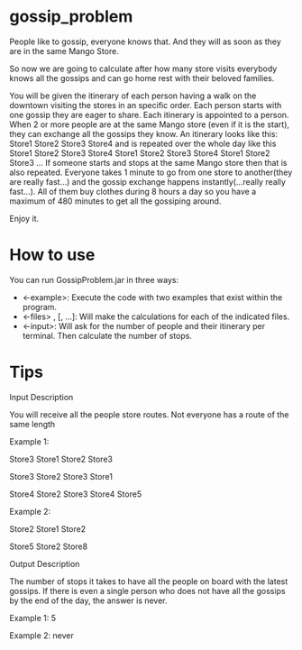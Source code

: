# gossip_problem
People like to gossip, everyone knows that. And they will as soon as they are in the same Mango Store.

So now we are going to calculate after how many store visits everybody knows all the gossips and can go home rest with their beloved families.

You will be given the itinerary of each person having a walk on the downtown visiting the stores in an specific order. Each person starts with one gossip they are eager to share. Each itinerary is appointed to a person. When 2 or more people are at the same Mango store (even if it is the start), they can exchange all the gossips they know. An itinerary looks like this: Store1 Store2 Store3 Store4 and is repeated over the whole day like this Store1 Store2 Store3 Store4 Store1 Store2 Store3 Store4 Store1 Store2 Store3 … If someone starts and stops at the same Mango store then that is also repeated. Everyone takes 1 minute to go from one store to another(they are really fast…) and the gossip exchange happens instantly(…really really fast…). All of them buy clothes during 8 hours a day so you have a maximum of 480 minutes to get all the gossiping around.

Enjoy it.

# How to use
You can run GossipProblem.jar in three ways:
- <-example>: Execute the code with two examples that exist within the program.
- <-files> <file>, [<file>, ...]: Will make the calculations for each of the indicated files.
- <-input>: Will ask for the number of people and their itinerary per terminal. Then calculate the number of stops.

# Tips

 

Input Description

You will receive all the people store routes. Not everyone has a route of the same length

 

Example 1:

Store3 Store1 Store2 Store3

Store3 Store2 Store3 Store1

Store4 Store2 Store3 Store4 Store5

Example 2:

Store2 Store1 Store2

Store5 Store2 Store8

 

Output Description

The number of stops it takes to have all the people on board with the latest gossips. If there is even a single person who does not have all the gossips by the end of the day, the answer is never.

 

Example 1: 5

 

Example 2: never
